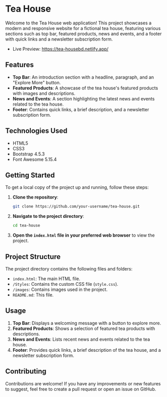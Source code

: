 # Tea House

Welcome to the Tea House web application! This project showcases a modern and responsive website for a fictional tea house, featuring various sections such as top bar, featured products, news and events, and a footer with quick links and a newsletter subscription form.
- Live Preview: https://tea-housebd.netlify.app/
## Features

- **Top Bar**: An introduction section with a headline, paragraph, and an "Explore More" button.
- **Featured Products**: A showcase of the tea house's featured products with images and descriptions.
- **News and Events**: A section highlighting the latest news and events related to the tea house.
- **Footer**: Contains quick links, a brief description, and a newsletter subscription form.

## Technologies Used

- HTML5
- CSS3
- Bootstrap 4.5.3
- Font Awesome 5.15.4
## Getting Started

To get a local copy of the project up and running, follow these steps:

1. **Clone the repository**:
    ```bash
    git clone https://github.com/your-username/tea-house.git
    ```
2. **Navigate to the project directory**:
    ```bash
    cd tea-house
    ```
3. **Open the `index.html` file in your preferred web browser** to view the project.

## Project Structure

The project directory contains the following files and folders:

- `index.html`: The main HTML file.
- `/Styles`: Contains the custom CSS file (`style.css`).
- `/images`: Contains images used in the project.
- `README.md`: This file.

## Usage

1. **Top Bar**: Displays a welcoming message with a button to explore more.
2. **Featured Products**: Shows a selection of featured tea products with descriptions.
3. **News and Events**: Lists recent news and events related to the tea house.
4. **Footer**: Provides quick links, a brief description of the tea house, and a newsletter subscription form.

## Contributing

Contributions are welcome! If you have any improvements or new features to suggest, feel free to create a pull request or open an issue on GitHub.

